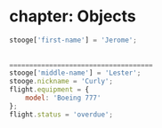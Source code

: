 chapter: Objects
==================
```javascript
stooge['first-name'] = 'Jerome';
    
    
====================================
stooge['middle-name'] = 'Lester';
stooge.nickname = 'Curly';
flight.equipment = {
    model: 'Boeing 777'
};
flight.status = 'overdue';
    
```
